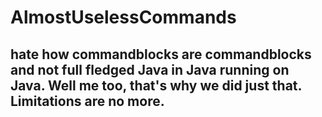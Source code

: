# AlmostUselessCommands
## hate how commandblocks are commandblocks and not full fledged Java in Java running on Java. Well me too, that's why we did just that. Limitations are no more.
